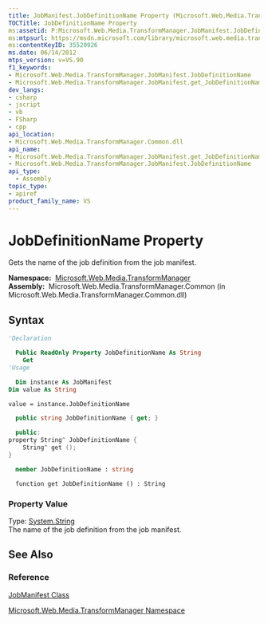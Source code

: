 ```yaml
---
title: JobManifest.JobDefinitionName Property (Microsoft.Web.Media.TransformManager)
TOCTitle: JobDefinitionName Property
ms:assetid: P:Microsoft.Web.Media.TransformManager.JobManifest.JobDefinitionName
ms:mtpsurl: https://msdn.microsoft.com/library/microsoft.web.media.transformmanager.jobmanifest.jobdefinitionname(v=VS.90)
ms:contentKeyID: 35520926
ms.date: 06/14/2012
mtps_version: v=VS.90
f1_keywords:
- Microsoft.Web.Media.TransformManager.JobManifest.JobDefinitionName
- Microsoft.Web.Media.TransformManager.JobManifest.get_JobDefinitionName
dev_langs:
- csharp
- jscript
- vb
- FSharp
- cpp
api_location:
- Microsoft.Web.Media.TransformManager.Common.dll
api_name:
- Microsoft.Web.Media.TransformManager.JobManifest.get_JobDefinitionName
- Microsoft.Web.Media.TransformManager.JobManifest.JobDefinitionName
api_type:
  - Assembly
topic_type:
- apiref
product_family_name: VS
---
```


# JobDefinitionName Property

Gets the name of the job definition from the job manifest.

**Namespace:**  [Microsoft.Web.Media.TransformManager](microsoft-web-media-transformmanager-namespace.md)  
**Assembly:**  Microsoft.Web.Media.TransformManager.Common (in Microsoft.Web.Media.TransformManager.Common.dll)

## Syntax

```vb
'Declaration

  Public ReadOnly Property JobDefinitionName As String
    Get
'Usage

  Dim instance As JobManifest
Dim value As String

value = instance.JobDefinitionName
```

```csharp
  public string JobDefinitionName { get; }
```

```cpp
  public:
property String^ JobDefinitionName {
    String^ get ();
}
```

``` fsharp
  member JobDefinitionName : string
```

```jscript
  function get JobDefinitionName () : String
```

### Property Value

Type: [System.String](https://msdn.microsoft.com/library/s1wwdcbf)  
The name of the job definition from the job manifest.  

## See Also

### Reference

[JobManifest Class](jobmanifest-class-microsoft-web-media-transformmanager.md)

[Microsoft.Web.Media.TransformManager Namespace](microsoft-web-media-transformmanager-namespace.md)


